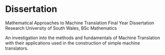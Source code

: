 # Dissertation
Mathematical Approaches to Machine Translation 
Final Year Dissertation Research University of South Wales, BSc Mathematics

An investigation into the methods and fundamentals of Machine Translation with their applications used in the construction of simple machine translators.
